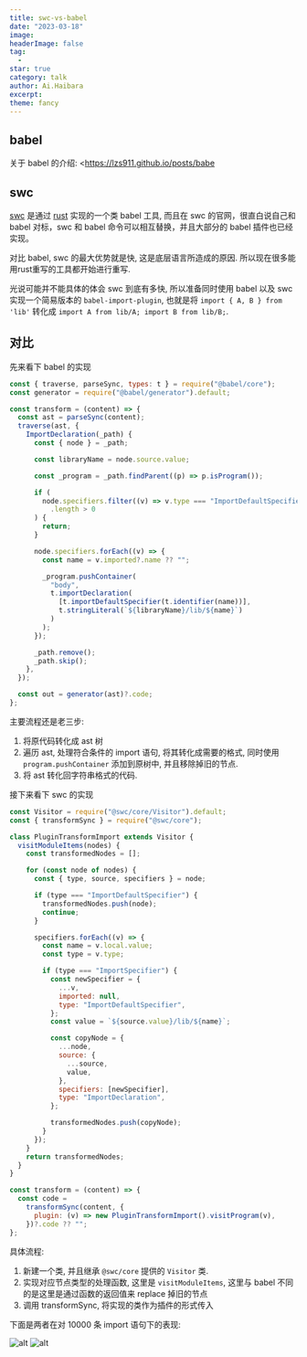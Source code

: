 ```yaml
---
title: swc-vs-babel
date: "2023-03-18"
image: 
headerImage: false
tag:
  -
star: true
category: talk
author: Ai.Haibara
excerpt: 
theme: fancy
---
```



## babel

关于 babel 的介绍: <<https://lzs911.github.io/posts/babe>

## swc

[swc](https://swc.rs/) 是通过 [rust](https://www.rust-lang.org/) 实现的一个类 babel 工具, 而且在 swc 的官网，很直白说自己和 babel 对标，swc 和 babel 命令可以相互替换，并且大部分的 babel 插件也已经实现。

对比 babel, swc 的最大优势就是快, 这是底层语言所造成的原因. 所以现在很多能用rust重写的工具都开始进行重写.

光说可能并不能具体的体会 swc 到底有多快, 所以准备同时使用 babel 以及 swc 实现一个简易版本的 `babel-import-plugin`, 也就是将 `import { A, B } from 'lib'` 转化成 `import A from lib/A; import B from lib/B;`.

## 对比

先来看下 babel 的实现

```javascript
const { traverse, parseSync, types: t } = require("@babel/core");
const generator = require("@babel/generator").default;

const transform = (content) => {
  const ast = parseSync(content);
  traverse(ast, {
    ImportDeclaration(_path) {
      const { node } = _path;

      const libraryName = node.source.value;

      const _program = _path.findParent((p) => p.isProgram());

      if (
        node.specifiers.filter((v) => v.type === "ImportDefaultSpecifier")
          .length > 0
      ) {
        return;
      }

      node.specifiers.forEach((v) => {
        const name = v.imported?.name ?? "";

        _program.pushContainer(
          "body",
          t.importDeclaration(
            [t.importDefaultSpecifier(t.identifier(name))],
            t.stringLiteral(`${libraryName}/lib/${name}`)
          )
        );
      });

      _path.remove();
      _path.skip();
    },
  });

  const out = generator(ast)?.code;
};
```

主要流程还是老三步:

1. 将原代码转化成 ast 树
2. 遍历 ast, 处理符合条件的 import 语句, 将其转化成需要的格式, 同时使用 `program.pushContainer` 添加到原树中, 并且移除掉旧的节点.
3. 将 ast 转化回字符串格式的代码.

接下来看下 swc 的实现

```javascript
const Visitor = require("@swc/core/Visitor").default;
const { transformSync } = require("@swc/core");

class PluginTransformImport extends Visitor {
  visitModuleItems(nodes) {
    const transformedNodes = [];

    for (const node of nodes) {
      const { type, source, specifiers } = node;

      if (type === "ImportDefaultSpecifier") {
        transformedNodes.push(node);
        continue;
      }

      specifiers.forEach((v) => {
        const name = v.local.value;
        const type = v.type;

        if (type === "ImportSpecifier") {
          const newSpecifier = {
            ...v,
            imported: null,
            type: "ImportDefaultSpecifier",
          };
          const value = `${source.value}/lib/${name}`;

          const copyNode = {
            ...node,
            source: {
              ...source,
              value,
            },
            specifiers: [newSpecifier],
            type: "ImportDeclaration",
          };

          transformedNodes.push(copyNode);
        }
      });
    }
    return transformedNodes;
  }
}

const transform = (content) => {
  const code =
    transformSync(content, {
      plugin: (v) => new PluginTransformImport().visitProgram(v),
    })?.code ?? "";
};

```

具体流程:

1. 新建一个类, 并且继承 `@swc/core` 提供的 `Visitor` 类.
2. 实现对应节点类型的处理函数, 这里是 `visitModuleItems`, 这里与 babel 不同的是这里是通过函数的返回值来 replace 掉旧的节点
3. 调用 transformSync, 将实现的类作为插件的形式传入

下面是两者在对 10000 条 import 语句下的表现:

![alt](/assate/swc_vs_babel/example-1.png)
![alt](/assate/swc_vs_babel/example-2.png)

